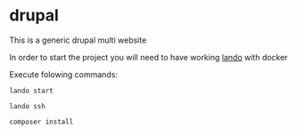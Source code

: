 # drupal
This is a generic drupal multi website

In order to start the project you will need to have working [lando](https://lando.dev/download/) with docker

Execute folowing commands:

`lando start`

`lando ssh`

`composer install`
